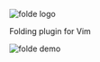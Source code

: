 ![folde logo](https://raw.github.com/edouardp/folde/master/folde.png)  


Folding plugin for Vim

![folde demo](https://raw.github.com/edouardp/folde/master/folde.gif)  

